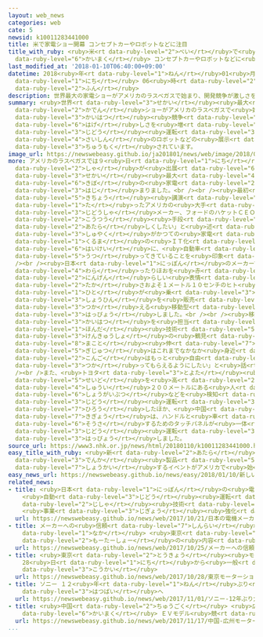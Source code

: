 ```yaml
---
layout: web_news
categories: web
cate: 5
newsid: k10011283441000
title: 米で家電ショー開幕 コンセプトカーやロボットなどに注目
title_with_ruby: <ruby>米<rt data-ruby-level="2">べい</rt></ruby>で<ruby>家電<rt data-ruby-level="2">かでん</rt></ruby>ショー<ruby>開幕<rt
  data-ruby-level="6">かいまく</rt></ruby> コンセプトカーやロボットなどに<ruby>注目<rt data-ruby-level="3">ちゅうもく</rt></ruby>
last_modified_at: '2018-01-10T06:40:00+09:00'
datetime: 2018<ruby>年<rt data-ruby-level="1">ねん</rt></ruby>01<ruby>月<rt data-ruby-level="1">がつ</rt></ruby>10<ruby>日<rt
  data-ruby-level="1">にち</rt></ruby> 06<ruby>時<rt data-ruby-level="2">じ</rt></ruby>40<ruby>分<rt
  data-ruby-level="2">ふん</rt></ruby>
description: 世界最大の家電ショーがアメリカのラスベガスで始まり、開発競争が激しさを増している自動運転のコンセプトカーや最新のロボットなどの展示が注目されています。
summary: <ruby>世界<rt data-ruby-level="3">せかい</rt></ruby><ruby>最大<rt data-ruby-level="4">さいだい</rt></ruby>の<ruby>家電<rt
  data-ruby-level="2">かでん</rt></ruby>ショーがアメリカのラスベガスで<ruby>始<rt data-ruby-level="3">はじ</rt></ruby>まり、<ruby>開発<rt
  data-ruby-level="3">かいはつ</rt></ruby><ruby>競争<rt data-ruby-level="4">きょうそう</rt></ruby>が<ruby>激<rt
  data-ruby-level="6">はげ</rt></ruby>しさを<ruby>増<rt data-ruby-level="5">ま</rt></ruby>している<ruby>自動<rt
  data-ruby-level="3">じどう</rt></ruby><ruby>運転<rt data-ruby-level="3">うんてん</rt></ruby>のコンセプトカーや<ruby>最新<rt
  data-ruby-level="4">さいしん</rt></ruby>のロボットなどの<ruby>展示<rt data-ruby-level="6">てんじ</rt></ruby>が<ruby>注目<rt
  data-ruby-level="3">ちゅうもく</rt></ruby>されています。
image_url: https://newswebeasy.github.io/ja201801/news/web/image/2018/01/10/K10011283441_1801100643_1801100644_01_02.jpg
more: アメリカのラスベガスでは９<ruby>日<rt data-ruby-level="1">にち</rt></ruby>、<ruby>国内外<rt data-ruby-level="2">こくないがい</rt></ruby>のおよそ４０００<ruby>社<rt
  data-ruby-level="2">しゃ</rt></ruby>が<ruby>出展<rt data-ruby-level="6">しゅってん</rt></ruby>する<ruby>世界<rt
  data-ruby-level="3">せかい</rt></ruby><ruby>最大<rt data-ruby-level="4">さいだい</rt></ruby><ruby>規模<rt
  data-ruby-level="6">きぼ</rt></ruby>の<ruby>家電<rt data-ruby-level="2">かでん</rt></ruby>ショー「ＣＥＳ」が<ruby>始<rt
  data-ruby-level="3">はじ</rt></ruby>まりました。<br /><br /><ruby>最初<rt data-ruby-level="4">さいしょ</rt></ruby>の<ruby>基調<rt
  data-ruby-level="5">きちょう</rt></ruby><ruby>講演<rt data-ruby-level="5">こうえん</rt></ruby>に<ruby>立<rt
  data-ruby-level="1">た</rt></ruby>ったアメリカの<ruby>大手<rt data-ruby-level="1">おおて</rt></ruby><ruby>自動車<rt
  data-ruby-level="3">じどうしゃ</rt></ruby>メーカー、フォードのハケットＣＥＯは「ともに<ruby>都市<rt data-ruby-level="3">とし</rt></ruby>の<ruby>交通<rt
  data-ruby-level="2">こうつう</rt></ruby><ruby>手段<rt data-ruby-level="6">しゅだん</rt></ruby>を<ruby>新<rt
  data-ruby-level="2">あたら</rt></ruby>しくしたい」と<ruby>述<rt data-ruby-level="5">の</rt></ruby>べて、ＣＥＳの<ruby>主役<rt
  data-ruby-level="3">しゅやく</rt></ruby>がかつての<ruby>家電<rt data-ruby-level="2">かでん</rt></ruby>メーカーから<ruby>車<rt
  data-ruby-level="1">くるま</rt></ruby>の<ruby>ＩＴ化<rt data-ruby-level="3">あいてぃーか</rt></ruby>を<ruby>背景<rt
  data-ruby-level="6">はいけい</rt></ruby>に、<ruby>自動車<rt data-ruby-level="3">じどうしゃ</rt></ruby>メーカーに<ruby>移<rt
  data-ruby-level="5">うつ</rt></ruby>ってきていることを<ruby>印象<rt data-ruby-level="4">いんしょう</rt></ruby>づけました。<br
  /><br /><ruby>日本<rt data-ruby-level="1">にっぽん</rt></ruby>のメーカーではホンダが、にっこり<ruby>笑<rt
  data-ruby-level="4">わら</rt></ruby>ったりほおを<ruby>赤<rt data-ruby-level="1">あか</rt></ruby>らめたりするなど、より<ruby>人間<rt
  data-ruby-level="2">にんげん</rt></ruby>らしい<ruby>表情<rt data-ruby-level="5">ひょうじょう</rt></ruby>でコミュニケーションをとる、<ruby>高<rt
  data-ruby-level="2">たか</rt></ruby>さおよそ１メートル１０センチのヒト<ruby>型<rt data-ruby-level="4">がた</rt></ruby>のロボットのほか、<ruby>人<rt
  data-ruby-level="1">ひと</rt></ruby>が<ruby>乗<rt data-ruby-level="3">の</rt></ruby>って<ruby>商品<rt
  data-ruby-level="3">しょうひん</rt></ruby>を<ruby>販売<rt data-ruby-level="7">はんばい</rt></ruby>するだけでなく、バーカウンターとしても<ruby>使<rt
  data-ruby-level="3">つか</rt></ruby>える<ruby>移動型<rt data-ruby-level="5">いどうがた</rt></ruby>のロボットを<ruby>発表<rt
  data-ruby-level="3">はっぴょう</rt></ruby>しました。<br /><br /><ruby>移動型<rt data-ruby-level="5">いどうがた</rt></ruby>のロボットの<ruby>開発<rt
  data-ruby-level="3">かいはつ</rt></ruby>を<ruby>担当<rt data-ruby-level="6">たんとう</rt></ruby>した<ruby>本田<rt
  data-ruby-level="1">ほんだ</rt></ruby><ruby>技術<rt data-ruby-level="5">ぎじゅつ</rt></ruby><ruby>研究所<rt
  data-ruby-level="3">けんきゅうしょ</rt></ruby>の<ruby>鶴見<rt data-ruby-level="7">つるみ</rt></ruby><ruby>真<rt
  data-ruby-level="8">まこと</rt></ruby><ruby>伸<rt data-ruby-level="7">しん</rt></ruby>さんは、「ロボットの<ruby>技術<rt
  data-ruby-level="5">ぎじゅつ</rt></ruby>はこれまでなかなか<ruby>身近<rt data-ruby-level="3">みぢか</rt></ruby>ではなかったが、<ruby>今後<rt
  data-ruby-level="2">こんご</rt></ruby>はもっと<ruby>自由<rt data-ruby-level="3">じゆう</rt></ruby>に<ruby>使<rt
  data-ruby-level="3">つか</rt></ruby>ってもらえるようにしたい」と<ruby>話<rt data-ruby-level="2">はな</rt></ruby>していました。<br
  /><br />また、<ruby>トヨタ<rt data-ruby-level="3">とよた</rt></ruby><ruby>自動車<rt data-ruby-level="3">じどうしゃ</rt></ruby>は、センサーの<ruby>精度<rt
  data-ruby-level="5">せいど</rt></ruby>を<ruby>高<rt data-ruby-level="2">たか</rt></ruby>めることで<ruby>周囲<rt
  data-ruby-level="4">しゅうい</rt></ruby>２００メートルにある<ruby>人<rt data-ruby-level="1">ひと</rt></ruby>や<ruby>障害物<rt
  data-ruby-level="6">しょうがいぶつ</rt></ruby>などを<ruby>検知<rt data-ruby-level="5">けんち</rt></ruby>できる<ruby>自動<rt
  data-ruby-level="3">じどう</rt></ruby><ruby>運転<rt data-ruby-level="3">うんてん</rt></ruby>のコンセプトカーを<ruby>披露<rt
  data-ruby-level="7">ひろう</rt></ruby>したほか、<ruby>中国<rt data-ruby-level="2">ちゅうごく</rt></ruby>のベンチャー<ruby>企業<rt
  data-ruby-level="7">きぎょう</rt></ruby>は、ハンドルと<ruby>車<rt data-ruby-level="1">くるま</rt></ruby>を<ruby>操作<rt
  data-ruby-level="6">そうさ</rt></ruby>するためのタッチパネルが<ruby>一体<rt data-ruby-level="2">いったい</rt></ruby>となった<ruby>自動<rt
  data-ruby-level="3">じどう</rt></ruby><ruby>運転<rt data-ruby-level="3">うんてん</rt></ruby>のコンセプトカーを<ruby>発表<rt
  data-ruby-level="3">はっぴょう</rt></ruby>しました。
source_url: https://www3.nhk.or.jp/news/html/20180110/k10011283441000.html
easy_title_with_ruby: <ruby>新<rt data-ruby-level="2">あたら</rt></ruby>しい<ruby>電化<rt
  data-ruby-level="3">でんか</rt></ruby><ruby>製品<rt data-ruby-level="5">せいひん</rt></ruby>を<ruby>紹介<rt
  data-ruby-level="7">しょうかい</rt></ruby>するイベントがアメリカで<ruby>始<rt data-ruby-level="3">はじ</rt></ruby>まる
easy_news_url: https://newswebeasy.github.io/news/easy/2018/01/10/新しい電化製品を紹介するイベントがアメリカで始まる
related_news:
- title: <ruby>日本<rt data-ruby-level="1">にっぽん</rt></ruby>の<ruby>電機<rt data-ruby-level="4">でんき</rt></ruby>メーカー
    <ruby>自動<rt data-ruby-level="3">じどう</rt></ruby><ruby>運転<rt data-ruby-level="3">うんてん</rt></ruby>に<ruby>自社<rt
    data-ruby-level="2">じしゃ</rt></ruby><ruby>技術<rt data-ruby-level="5">ぎじゅつ</rt></ruby>を
    <ruby>事業<rt data-ruby-level="3">じぎょう</rt></ruby><ruby>強化<rt data-ruby-level="3">きょうか</rt></ruby>
  url: https://newswebeasy.github.io/news/web/2017/10/21/日本の電機メーカー-自動運転に自社技術を-事業強化
- title: メーカーへの<ruby>信頼<rt data-ruby-level="7">しんらい</rt></ruby><ruby>揺<rt data-ruby-level="7">ゆ</rt></ruby>らぐ<ruby>中<rt
    data-ruby-level="1">なか</rt></ruby> <ruby>東京<rt data-ruby-level="2">とうきょう</rt></ruby><ruby>モーターショー<rt
    data-ruby-level="2">もーたーしょー</rt></ruby>の<ruby>内容<rt data-ruby-level="5">ないよう</rt></ruby>は
  url: https://newswebeasy.github.io/news/web/2017/10/25/メーカーへの信頼揺らぐ中-東京モーターショーの内容は
- title: <ruby>東京<rt data-ruby-level="2">とうきょう</rt></ruby><ruby>モーターショー<rt data-ruby-level="2">もーたーしょー</rt></ruby>
    28<ruby>日<rt data-ruby-level="1">にち</rt></ruby>から<ruby>一般<rt data-ruby-level="7">いっぱん</rt></ruby><ruby>公開<rt
    data-ruby-level="3">こうかい</rt></ruby>
  url: https://newswebeasy.github.io/news/web/2017/10/28/東京モーターショー-28日から一般公開
- title: ソニー １２<ruby>年<rt data-ruby-level="1">ねん</rt></ruby>ぶり<ruby>犬型<rt data-ruby-level="4">いぬがた</rt></ruby>ロボット「ａｉｂｏ」<ruby>発売<rt
    data-ruby-level="3">はつばい</rt></ruby>へ
  url: https://newswebeasy.github.io/news/web/2017/11/01/ソニー-12年ぶり犬型ロボットaibo発売へ
- title: <ruby>中国<rt data-ruby-level="2">ちゅうごく</rt></ruby> <ruby>広州<rt data-ruby-level="3">こうしゅう</rt></ruby>モーターショー<ruby>開幕<rt
    data-ruby-level="6">かいまく</rt></ruby> ＥＶモデル<ruby>競<rt data-ruby-level="7">きそ</rt></ruby>う
  url: https://newswebeasy.github.io/news/web/2017/11/17/中国-広州モーターショー開幕-EVモデル競う
...
```

